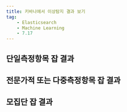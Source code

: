 ```yaml
---
title: 키바나에서 이상탐지 결과 보기
tag:
    - Elasticsearch
    - Machine Learning
    - 7.17
---
```


## 단일측정항목 잡 결과

## 전문가적 또는 다중측정항목 잡 결과

## 모집단 잡 결과